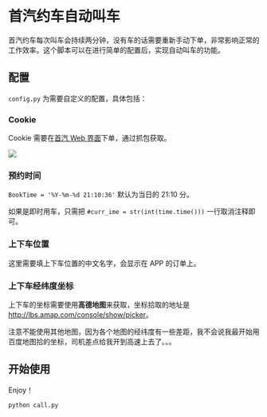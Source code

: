 # 首汽约车自动叫车

首汽约车每次叫车会持续两分钟，没有车的话需要重新手动下单，非常影响正常的工作效率。这个脚本可以在进行简单的配置后，实现自动叫车的功能。

## 配置

`config.py` 为需要自定义的配置，具体包括：

### Cookie

Cookie 需要在[首汽 Web 界面](http://m.01zhuanche.com/touch/h5Home/wxpub/n_jishi)下单，通过抓包获取。

![](http://ww1.sinaimg.cn/large/9cd77f2ely1fh85oobf1rj20zc0ay0wg.jpg)

### 预约时间

`BookTime = '%Y-%m-%d 21:10:36'` 默认为当日的 21:10 分。

如果是即时用车，只需把 `#curr_ime = str(int(time.time()))` 一行取消注释即可。

### 上下车位置

这里需要填上下车位置的中文名字，会显示在 APP 的订单上。

### 上下车经纬度坐标

上下车的坐标需要使用**高德地图**来获取，坐标拾取的地址是<http://lbs.amap.com/console/show/picker>。

注意不能使用其他地图，因为各个地图的经纬度有一些差距，我不会说我最开始用百度地图拾的坐标，司机差点给我开到高速上去了。。。

## 开始使用

Enjoy！

```python
python call.py
```

